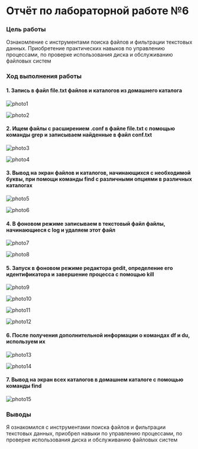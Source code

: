 # Отчёт по лабораторной работе №6
### Цель работы
Ознакомление с инструментами поиска файлов и фильтрации текстовых данных. Приобретение практических навыков по управлению процессами, по проверке использования диска и обслуживанию файловых систем
### Ход выполнения работы
#### 1. Запись в файл file.txt файлов и каталогов из домашнего каталога
![photo1](https://sun9-71.userapi.com/s/v1/if2/zfjCJpWywJ0rgLxCCUXoS340VuaZfIRML4LO8W8pGxXmQpPE4An8WYgf1hBbsVaBSl6cnM0cgIJ5x4z4t9axAm1p.jpg?size=323x48&quality=96&type=album)

![photo2](https://sun9-85.userapi.com/s/v1/if2/NetYjHk25o07MWNTLq83JXQLCq4DORVl1wmY7sT3s2YVun3Bmom2JbHmAavPJuQYtZUJ5ECoi-WT-j3wiJcDVaI1.jpg?size=344x204&quality=96&type=album)
#### 2. Ищем файлы с расширением .conf в файле file.txt с помощью команды grep и записываем найденные в файл conf.txt
![photo3](https://sun9-11.userapi.com/s/v1/if2/oZ4ZmCtz1eRlk1cFUlOAy18MVNEBdwIveNFLEuZ4bANsqDLyLGuDY3HScGPI4ljr5QIf6kl8FTGqFv4ZBLWQ76Cp.jpg?size=291x54&quality=96&type=album)

![photo4](https://sun9-50.userapi.com/s/v1/if2/nHhbFTk4vPTx1QmKcsb7_NsYsz8xUqcjpSCm4swUfB_j3nkH9ObkqHt9blQB4xestXDGv8d0-gSnfvCnMbYSBLkq.jpg?size=340x50&quality=96&type=album)
#### 3. Вывод на экран файлов и каталогов, начинающихся с необходимой буквы, при помощи команды find с различными опциями в различных каталогах
![photo5](https://sun9-25.userapi.com/s/v1/if2/2PDKo0C9nH6E3py0ZN6DEV6Im7KppI_xQpmTJRxFw0hFA4JfqWtGmoUgp2lz4Z1o0674UlPNvpNDbQNfNfI3lrnK.jpg?size=253x14&quality=96&type=album)

![photo6](https://sun9-22.userapi.com/s/v1/if2/179HI-zm1gZOuy1gkbGt-61o8fhlhw8AMyQtW3sWb4LJ9MCVpaicU-qr98ow8feG1yWnFJgS-tuTUukmZwBXwPHg.jpg?size=447x50&quality=96&type=album)
#### 4. В фоновом режиме записываем в текстовый файл файлы, начинающиеся с log и удаляем этот файл
![photo7](https://sun9-14.userapi.com/s/v1/if2/eUKTysEa8yC2PLQwtQPgaxZOSbMpDDT69fnFtsScF2FogwhMTdrV_UUZTu_0kCGKYDaUd_OPQ5uR8esYK4eo7IQ2.jpg?size=465x73&quality=96&type=album)

![photo8](https://sun9-71.userapi.com/s/v1/if2/_fF_pCPAlonvlCgmVNPO9ueE6HJ4Y1bXSgJmZ19f0QNhjWWe40Zn3rTtCJEE8POm-RMCtGAjIXVU5CSEM8uN65z3.jpg?size=617x480&quality=96&type=album)
#### 5. Запуск в фоновом режиме редактора gedit, определение его идентификатора и завершение процесса с помощью kill
![photo9](https://sun9-9.userapi.com/s/v1/if2/GbqQtIi4BjlvLrXZJKVhbs6MrBluP6Ak75aBfs9AmLnpqfy6Eiq2EOGRwfxpxuC-j3KUMcUu7jNgsS4dmL_Nnpfd.jpg?size=164x28&quality=96&type=album)

![photo10](https://sun9-44.userapi.com/s/v1/if2/dfDl9alZWb3lCZXrU3MKw_mxaPzdhVklJ3fWUeqeQpObmyL6CH9y73jyutmCkn_xTwjw6iNLjbLEfJZhYxs5-nnJ.jpg?size=621x196&quality=96&type=album)

![photo11](https://sun9-67.userapi.com/s/v1/if2/TiePnhbHv9-Gfblt-k5bHRuKNwMHfSDlbpdJ_tLSjesQQOLMH_ofLVKkxPj7d_tVvw98faxpJt2khUR_MNx3Esod.jpg?size=502x38&quality=96&type=album)

![photo12](https://sun9-75.userapi.com/s/v1/if2/32v_Tij7mG1wGKk_ast6-IC10VJcBzJBUKBNGRE5LdkegAh0j9FYtmjrIBwPxKNPAKLs8Fw2gQT_MtanXQUmIgV9.jpg?size=171x39&quality=96&type=album)
#### 6. После получения дополнительной информации о командах df и du, используем их
![photo13](https://sun9-27.userapi.com/s/v1/if2/7ktHm9JTSCQn249FayWxoHNr5DAoiCGAb1mH9Ad298LjXrGtYLYXZcVeu1X2LcuIwJmxGnj1Ixopd007ePJe5lwS.jpg?size=540x174&quality=96&type=album)

![photo14](https://sun9-66.userapi.com/s/v1/if2/H_bdetPcl9uneviEAdLVpCJ6qnycPtw5XVNMBH5pDTwmDwh2Zb14Qv4b9yY8CDVJVaFTo4SAyImu86mRvB-y7uIp.jpg?size=540x345&quality=96&type=album)
#### 7. Вывод на экран всех каталогов в домашнем каталоге с помощью команды find
![photo15](https://sun9-26.userapi.com/s/v1/if2/RfCNCDqzHFNsfe51IGG8ChOSfWOTYQ0imSnFc33_1TDMttK7FjxMCYpMkNYCuqVL5oLXh5WSwCRAL-bgV-4u-Nv_.jpg?size=311x14&quality=96&type=album)
### Выводы
Я ознакомился с инструментами поиска файлов и фильтрации текстовых данных, приобрел навыки по управлению процессами, по проверке использования диска и обслуживанию файловых систем
